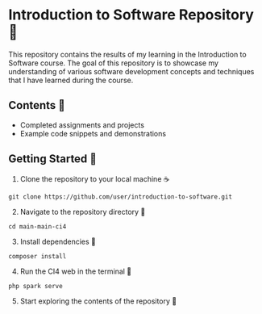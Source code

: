 # Introduction to Software Repository 🚀

This repository contains the results of my learning in the Introduction to Software course. The goal of this repository is to showcase my understanding of various software development concepts and techniques that I have learned during the course.

## Contents 📌
- Completed assignments and projects
- Example code snippets and demonstrations

## Getting Started 📃
1. Clone the repository to your local machine ☕
```
git clone https://github.com/user/introduction-to-software.git
````
2. Navigate to the repository directory 🌠
```
cd main-main-ci4
```
3. Install dependencies 🚛
```
composer install
```
4. Run the CI4 web in the terminal 🚀
```
php spark serve
```
5. Start exploring the contents of the repository 🙌
